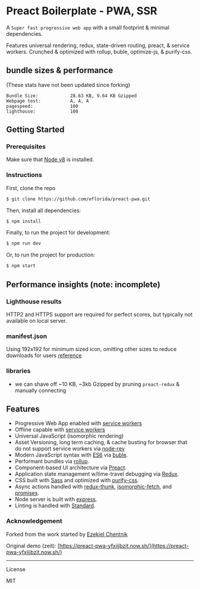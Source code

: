 # Preact Boilerplate - PWA, SSR

A `Super fast progressive web app` with a small footprint & minimal dependencies.  

Features universal rendering, redux, state-driven routing, preact, & service workers.  Crunched & optimized with rollup, buble, optimize-js, & purify-css.

## bundle sizes & performance
(These stats have not been updated since forking)
```
Bundle Size:            28.63 KB, 9.64 KB Gzipped
Webpage test:           A, A, A
pagespeed:              100
lighthouse:             100
```

## Getting Started

### Prerequisites

Make sure that [Node v8](https://nodejs.org/en/download/releases/) is installed.

### Instructions

First, clone the repo

```bash
$ git clone https://github.com/eflorida/preact-pwa.git
```

Then, install all dependencies:

```bash
$ npm install
```

Finally, to run the project for development:

```bash
$ npm run dev
```

Or, to run the project for production:

```bash
$ npm start
```

## Performance insights (note: incomplete)

### Lighthouse results

HTTP2 and HTTPS support are required for perfect scores, but typically not available on local server.

### manifest.json

Using 192x192 for minimum sized icon, omitting other sizes to reduce downloads for users
[reference](https://developers.google.com/web/updates/2015/10/splashscreen)

### libraries

- we can shave off ~10 KB, ~3kb Gzipped by pruning `preact-redux` & manually connecting

## Features

- Progressive Web App enabled with [service workers](https://developers.google.com/web/fundamentals/getting-started/primers/service-workers)
- Offline capable with [service workers](https://developers.google.com/web/fundamentals/getting-started/primers/service-workers)
- Universal JavaScript (isomorphic rendering)
- Asset Versioning, long term caching, & cache busting for browser that do not support service workers via [node-rev](https://www.npmjs.com/package/node-rev)
- Modern JavaScript syntax with [ES6](https://github.com/lukehoban/es6features) via [buble](https://buble.surge.sh/guide/).
- Performant bundles via [rollup](http://rollupjs.org/).
- Component-based UI architecture via [Preact](https://preactjs.com/).
- Application state management w/time-travel debugging via [Redux](https://github.com/gaearon/redux).
- CSS built with [Sass](http://sass-lang.com/) and optimized with [purify-css](https://github.com/purifycss/purifycss).
- Async actions handled with [redux-thunk](https://github.com/gaearon/redux-thunk), [isomorphic-fetch](https://github.com/matthew-andrews/isomorphic-fetch), and [promises](https://developer.mozilla.org/en-US/docs/Web/JavaScript/Reference/Global_Objects/Promise).
- Node server is built with [express](http://expressjs.com/).
- Linting is handled with [Standard](http://standardjs.com/).

### Acknowledgement

Forked from the work started by [Ezekiel Chentnik](https://github.com/ezekielchentnik/preact-pwa)

Original demo (zeit): [https://preact-pwa-yfxiijbzit.now.sh/](https://preact-pwa-yfxiijbzit.now.sh/)

---

License

MIT
